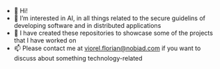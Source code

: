 - 👋 Hi!
- 👀 I’m interested in AI, in all things related to the secure guidelins of developing software and in distributed applications
- 💞️ I have created these repositories to showcase some of the projects that I have worked on
- 📫 Please contact me at viorel.florian@nobiad.com if you want to discuss about something technology-related
<!---
florian092/florian092 is a ✨ special ✨ repository because its `README.md` (this file) appears on your GitHub profile.
You can click the Preview link to take a look at your changes.
--->
